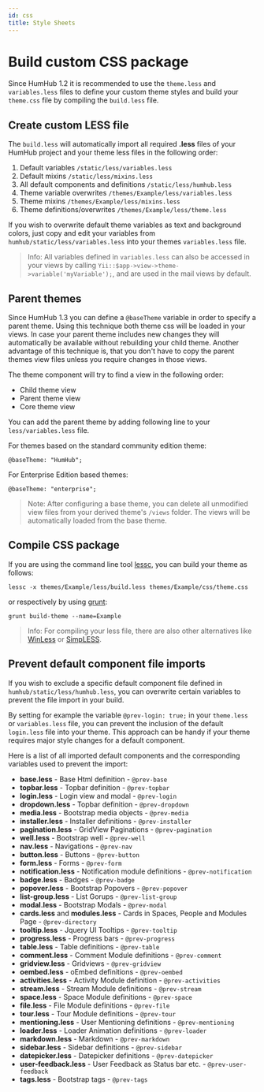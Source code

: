 ```yaml
---
id: css
title: Style Sheets
---
```


# Build custom CSS package

Since HumHub 1.2 it is recommended to use the `theme.less` and `variables.less` files to define your custom theme styles and build your `theme.css` file by compiling the `build.less` file.

## Create custom LESS file

The `build.less` will automatically import all required **.less** files of your HumHub project and your theme less files in the following order:

1. Default variables `/static/less/variables.less`
2. Default mixins `/static/less/mixins.less`
3. All default components and definitions `/static/less/humhub.less`
4. Theme variable overwrites `/themes/Example/less/variables.less`
5. Theme mixins `/themes/Example/less/mixins.less`
6. Theme definitions/overwrites `/themes/Example/less/theme.less`

If you wish to overwrite default theme variables as text and background colors, just copy and edit your variables from `humhub/static/less/variables.less` into your themes `variables.less` file. 

> Info: All variables defined in `variables.less` can also be accessed in your views by calling `Yii::$app->view->theme->variable('myVariable');`, and are used in the mail views by default.

## Parent themes

Since HumHub 1.3 you can define a `@baseTheme` variable in order to specify a parent theme. Using this technique both theme css will be loaded in your views. 
In case your parent theme includes new changes they will automatically be available without rebuilding your child theme. 
Another advantage of this technique is, that you don't have to copy the parent themes view files unless you require changes in those views. 

The theme component will try to find a view in the following order:

 - Child theme view
 - Parent theme view
 - Core theme view
 
You can add the parent theme by adding following line to your `less/variables.less` file.

For themes based on the standard community edition theme:

```less
@baseTheme: "HumHub";
```

For Enterprise Edition based themes:

```less
@baseTheme: "enterprise";
```

>Note: After configuring a base theme, you can delete all unmodified view files from your derived theme's `/views` folder.
The views will be automatically loaded from the base theme.

## Compile CSS package

If you are using the command line tool [lessc](http://lesscss.org/), you can build your theme as follows:

```
lessc -x themes/Example/less/build.less themes/Example/css/theme.css
```

or respectively by using [grunt](../develop/build.md):

```
grunt build-theme --name=Example
```

> Info: For compiling your less file, there are also other alternatives like  [WinLess](http://winless.org/) or  [SimpLESS](https://wearekiss.com/simpless). 


## Prevent default component file imports

If you wish to exclude a specific default component file defined in `humhub/static/less/humhub.less`, you can overwrite certain variables to prevent the file import in your build.

By setting for example the variable `@prev-login: true;` in your `theme.less` or `variables.less` file, you can prevent the inclusion of the default `login.less` file into your theme. 
This approach can be handy if your theme requires major style changes for a default component.

Here is a list of all imported default components and the corresponding variables used to prevent the import:

- **base.less** - Base Html definition - `@prev-base`
- **topbar.less** - Topbar definition - `@prev-topbar`
- **login.less** - Login view and modal - `@prev-login`
- **dropdown.less** - Topbar definition - `@prev-dropdown`
- **media.less** - Bootstrap media objects -  `@prev-media`
- **installer.less** - Installer definitions - `@prev-installer`
- **pagination.less** - GridView Paginations - `@prev-pagination`
- **well.less** - Bootstrap well - `@prev-well`
- **nav.less** - Navigations - `@prev-nav`
- **button.less** - Buttons - `@prev-button`
- **form.less** - Forms - `@prev-form`
- **notification.less** - Notification module definitions - `@prev-notification`
- **badge.less** - Badges - `@prev-badge`
- **popover.less** - Bootstrap Popovers - `@prev-popover`
- **list-group.less** - List Gorups - `@prev-list-group`
- **modal.less** - Bootstrap Modals - `@prev-modal`
- **cards.less** and **modules.less** - Cards in Spaces, People and Modules Page - `@prev-directory`
- **tooltip.less** - Jquery UI Tooltips - `@prev-tooltip`
- **progress.less** - Progress bars - `@prev-progress`
- **table.less** - Table definitions - `@prev-table`
- **comment.less** - Comment Module definitions - `@prev-comment`
- **gridview.less** - Gridviews - `@prev-gridview`
- **oembed.less** - oEmbed definitions - `@prev-oembed`
- **activities.less** - Activity Module definition - `@prev-activities`
- **stream.less** - Stream Module definitions - `@prev-stream`
- **space.less** - Space Module definitions - `@prev-space`
- **file.less** - File Module definitions - `@prev-file`
- **tour.less** - Tour Module definitions - `@prev-tour`
- **mentioning.less** - User Mentioning definitions - `@prev-mentioning`
- **loader.less** - Loader Animation definitions - `@prev-loader`
- **markdown.less** - Markdown - `@prev-markdown`
- **sidebar.less** - Sidebar definitions - `@prev-sidebar`
- **datepicker.less** - Datepicker definitions - `@prev-datepicker`
- **user-feedback.less** - User Feedback as Status bar etc. - `@prev-user-feedback`
- **tags.less** - Bootstrap tags - `@prev-tags`
